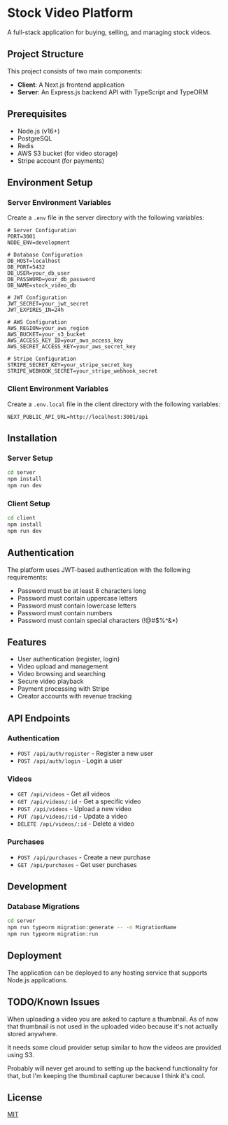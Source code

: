 # Stock Video Platform

A full-stack application for buying, selling, and managing stock videos.

## Project Structure

This project consists of two main components:

- **Client**: A Next.js frontend application
- **Server**: An Express.js backend API with TypeScript and TypeORM

## Prerequisites

- Node.js (v16+)
- PostgreSQL
- Redis
- AWS S3 bucket (for video storage)
- Stripe account (for payments)

## Environment Setup

### Server Environment Variables

Create a `.env` file in the server directory with the following variables:

```
# Server Configuration
PORT=3001
NODE_ENV=development

# Database Configuration
DB_HOST=localhost
DB_PORT=5432
DB_USER=your_db_user
DB_PASSWORD=your_db_password
DB_NAME=stock_video_db

# JWT Configuration
JWT_SECRET=your_jwt_secret
JWT_EXPIRES_IN=24h

# AWS Configuration
AWS_REGION=your_aws_region
AWS_BUCKET=your_s3_bucket
AWS_ACCESS_KEY_ID=your_aws_access_key
AWS_SECRET_ACCESS_KEY=your_aws_secret_key

# Stripe Configuration
STRIPE_SECRET_KEY=your_stripe_secret_key
STRIPE_WEBHOOK_SECRET=your_stripe_webhook_secret
```

### Client Environment Variables

Create a `.env.local` file in the client directory with the following variables:

```
NEXT_PUBLIC_API_URL=http://localhost:3001/api
```

## Installation

### Server Setup

```bash
cd server
npm install
npm run dev
```

### Client Setup

```bash
cd client
npm install
npm run dev
```

## Authentication

The platform uses JWT-based authentication with the following requirements:

- Password must be at least 8 characters long
- Password must contain uppercase letters
- Password must contain lowercase letters
- Password must contain numbers
- Password must contain special characters (!@#$%^&*)

## Features

- User authentication (register, login)
- Video upload and management
- Video browsing and searching
- Secure video playback
- Payment processing with Stripe
- Creator accounts with revenue tracking

## API Endpoints

### Authentication

- `POST /api/auth/register` - Register a new user
- `POST /api/auth/login` - Login a user

### Videos

- `GET /api/videos` - Get all videos
- `GET /api/videos/:id` - Get a specific video
- `POST /api/videos` - Upload a new video
- `PUT /api/videos/:id` - Update a video
- `DELETE /api/videos/:id` - Delete a video

### Purchases

- `POST /api/purchases` - Create a new purchase
- `GET /api/purchases` - Get user purchases

## Development

### Database Migrations

```bash
cd server
npm run typeorm migration:generate -- -n MigrationName
npm run typeorm migration:run
```

## Deployment

The application can be deployed to any hosting service that supports Node.js applications.
## TODO/Known Issues

When uploading a video you are asked to capture a thumbnail. As of now that thumbnail is not used in the uploaded video because it's not actually stored anywhere. 

It needs some cloud provider setup similar to how the videos are provided using S3. 

Probably will never get around to setting up the backend functionality for that, but I'm keeping the thumbnail capturer because I think it's cool.


## License

[MIT](LICENSE)
